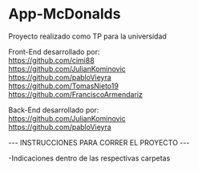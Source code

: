 # App-McDonalds
Proyecto realizado como TP para la universidad

Front-End desarrollado por:  
https://github.com/cimi88  
https://github.com/JulianKominovic  
https://github.com/pabloVieyra  
https://github.com/TomasNieto19  
https://github.com/FranciscoArmendariz  

Back-End desarrollado por:  
https://github.com/JulianKominovic  
https://github.com/pabloVieyra  

--- INSTRUCCIONES PARA CORRER EL PROYECTO ---
 
 -Indicaciones dentro de las respectivas carpetas
